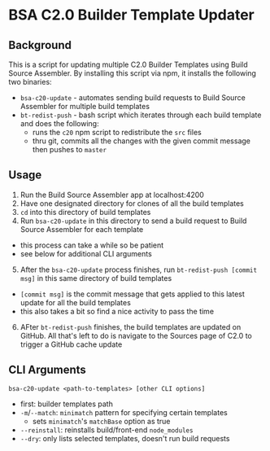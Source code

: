 # BSA C2.0 Builder Template Updater

## Background

This is a script for updating multiple C2.0 Builder Templates using Build Source Assembler. By installing this script via npm, it installs the following two binaries:

- `bsa-c20-update` - automates sending build requests to Build Source Assembler for multiple build templates
- `bt-redist-push` - bash script which iterates through each build template and does the following:
  - runs the `c20` npm script to redistribute the `src` files
  - thru git, commits all the changes with the given commit message then pushes to `master`

## Usage

1. Run the Build Source Assembler app at localhost:4200
2. Have one designated directory for clones of all the build templates
3. `cd` into this directory of build templates
4. Run `bsa-c20-update` in this directory to send a build request to Build Source Assembler for each template
  - this process can take a while so be patient
  - see below for additional CLI arguments 
5. After the `bsa-c20-update` process finishes, run `bt-redist-push [commit msg]` in this same directory of build templates  
  - `[commit msg]` is the commit message that gets applied to this latest update for all the build templates
  - this also takes a bit so find a nice activity to pass the time
6. AFter `bt-redist-push` finishes, the build templates are updated on GitHub. All that's left to do is navigate to the Sources page of C2.0 to trigger a GitHub cache update

## CLI Arguments

```
bsa-c20-update <path-to-templates> [other CLI options]
```

- first: builder templates path
- `-m`/`--match`: `minimatch` pattern for specifying certain templates
  - sets `minimatch`'s `matchBase` option as true
- `--reinstall`: reinstalls build/front-end `node_modules`
- `--dry`: only lists selected templates, doesn't run build requests

